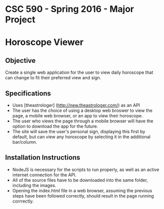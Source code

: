 # CSC 590 - Spring 2016 - Major Project
# Horoscope Viewer

## Objective
Create a single web application for the user to view daily horoscope that can change to fit their preferred view and sign.

## Specifications
 * Uses [theastrologer]  (http://new.theastrologer.com/) as an API
 * The user has the choice of using a desktop web broswer to view the page, a mobile web browser, or an app to view their horoscope.
 * The user who views the page through a mobile browser will have the option to download the app for the future.
 * The site will save the user's personal sign, displaying this first by default, but can view any horoscope by selecting it in the additional bar/column.

## Installation Instructions
 * NodeJS is necessary for the scripts to run properly, as well as an active internet connection for the API.
 * All of the source files have to be downloaded into the same folder, including the images.
 * Opening the index.html file in a web browser, assuming the previous steps have been followed correctly, should result in the page running corrrectly.